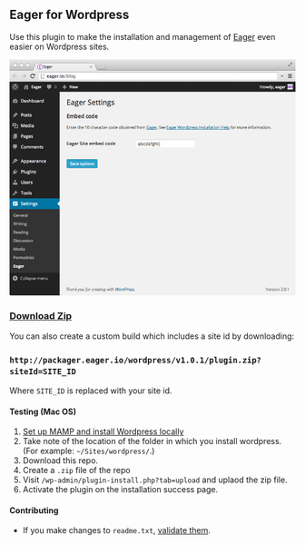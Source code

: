## Eager for Wordpress

Use this plugin to make the installation and management of [Eager](http://eager.io) even easier on Wordpress sites.

![](screenshot-2.png)

### [Download Zip](https://github.com/EagerIO/WordpressPlugin/archive/v1.0.1.zip)

You can also create a custom build which includes a site id by downloading:

### `http://packager.eager.io/wordpress/v1.0.1/plugin.zip?siteId=SITE_ID`

Where `SITE_ID` is replaced with your site id.

#### Testing (Mac OS)

1. [Set up MAMP and install Wordpress locally](http://codex.wordpress.org/Installing_WordPress_Locally_on_Your_Mac_With_MAMP)
1. Take note of the location of the folder in which you install wordpress. (For example: `~/Sites/wordpress/`.)
1. Download this repo.
1. Create a `.zip` file of the repo
1. Visit `/wp-admin/plugin-install.php?tab=upload` and uplaod the zip file.
1. Activate the plugin on the installation success page.

#### Contributing

- If you make changes to `readme.txt`, [validate them](http://wordpress.org/plugins/about/validator/).

